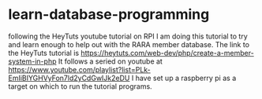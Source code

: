 # learn-database-programming
following the HeyTuts youtube tutorial on RPI 
I am doing this tutorial to try and learn enough to help out with the RARA member database.
The link to the HeyTuts tutorial is https://heytuts.com/web-dev/php/create-a-member-system-in-php
It follows a seried on youtube at https://www.youtube.com/playlist?list=PLk-EmIiBIYGHVyFon7ld2yCdGwIJk2eDU
I have set up a raspberry pi as a target on which to run the tutorial programs.
